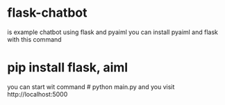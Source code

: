 # flask-chatbot
is example chatbot using flask and pyaiml
you can install pyaiml and flask with this command
# pip install flask, aiml


you can start wit command # python main.py
and you visit http://localhost:5000
